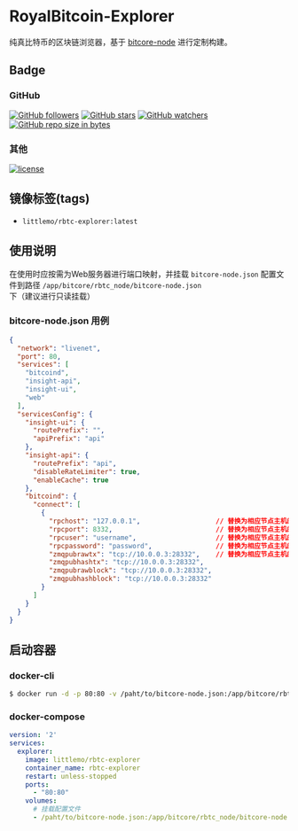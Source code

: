# RoyalBitcoin-Explorer

纯真比特币的区块链浏览器，基于 [bitcore-node](https://github.com/bitpay/bitcore-node) 进行定制构建。

## Badge

### GitHub

[![GitHub followers](https://img.shields.io/github/followers/NewEconomicTeam.svg?label=github%20follow)](https://github.com/NewEconomicTeam/RoyalBitcoin-Explorer) [![GitHub stars](https://img.shields.io/github/stars/NewEconomicTeam/RoyalBitcoin-Explorer.svg?label=github%20stars)](https://github.com/NewEconomicTeam/RoyalBitcoin-Explorer) [![GitHub watchers](https://img.shields.io/github/watchers/NewEconomicTeam/RoyalBitcoin-Explorer.svg?label=github%20watch)](https://github.com/NewEconomicTeam/RoyalBitcoin-Explorer) [![GitHub repo size in bytes](https://img.shields.io/github/repo-size/NewEconomicTeam/RoyalBitcoin-Explorer.svg)](https://github.com/NewEconomicTeam/RoyalBitcoin-Explorer)

### 其他

[![license](https://img.shields.io/github/license/NewEconomicTeam/RoyalBitcoin-Explorer.svg)](https://github.com/NewEconomicTeam/RoyalBitcoin-Explorer)

## 镜像标签(tags)

- `littlemo/rbtc-explorer:latest`

## 使用说明

在使用时应按需为Web服务器进行端口映射，并挂载 `bitcore-node.json` 配置文件到路径 `/app/bitcore/rbtc_node/bitcore-node.json` 下（建议进行只读挂载）

### bitcore-node.json 用例

```json
{
  "network": "livenet",
  "port": 80,
  "services": [
    "bitcoind",
    "insight-api",
    "insight-ui",
    "web"
  ],
  "servicesConfig": {
    "insight-ui": {
      "routePrefix": "",
      "apiPrefix": "api"
    },
    "insight-api": {
      "routePrefix": "api",
      "disableRateLimiter": true,
      "enableCache": true
    },
    "bitcoind": {
      "connect": [
        {
          "rpchost": "127.0.0.1",                   // 替换为相应节点主机的IP地址
          "rpcport": 8332,                          // 替换为相应节点主机的RPC服务端口
          "rpcuser": "username",                    // 替换为相应节点主机的RPC用户名
          "rpcpassword": "password",                // 替换为相应节点主机的RPC密码
          "zmqpubrawtx": "tcp://10.0.0.3:28332",    // 替换为相应节点主机的ZMQ服务IP&端口，下同
          "zmqpubhashtx": "tcp://10.0.0.3:28332",
          "zmqpubrawblock": "tcp://10.0.0.3:28332",
          "zmqpubhashblock": "tcp://10.0.0.3:28332"
        }
      ]
    }
  }
}
```

## 启动容器

### docker-cli

```bash
$ docker run -d -p 80:80 -v /paht/to/bitcore-node.json:/app/bitcore/rbtc_node/bitcore-node.json --name rbtc-explorer littlemo/rbtc-explorer:latest
```

### docker-compose

```yml
version: '2'
services:
  explorer:
    image: littlemo/rbtc-explorer
    container_name: rbtc-explorer
    restart: unless-stopped
    ports:
      - "80:80"
    volumes:
      # 挂载配置文件
      - /paht/to/bitcore-node.json:/app/bitcore/rbtc_node/bitcore-node.json:ro
```
